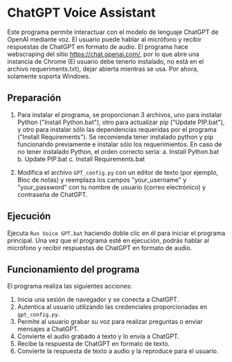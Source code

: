 # ChatGPT Voice Assistant

Este programa permite interactuar con el modelo de lenguaje ChatGPT de OpenAI mediante voz. El usuario puede hablar al micrófono y recibir respuestas de ChatGPT en formato de audio.
El programa hace webscraping del sitio https://chat.openai.com/, por lo que abre una instancia de Chrome (El usuario debe tenerlo instalado, no está en el archivo requeriments.txt), dejar abierta mientras se usa.
Por ahora, solamente soporta Windows.

## Preparación

1. Para instalar el programa, se proporcionan 3 archivos, uno para instalar Python ("Install Python.bat"), otro para actualizar pip ("Update PIP.bat"), y otro para instalar sólo las dependencias requeridas por el programa ("Install Requirements"). 
Se recomienda tener instalado python y pip funcionando previamente e instalar sólo los requerimientos.
En caso de no tener instalado Python, el orden correcto sería:
a. Install Python.bat
b. Update PIP.bat
c. Install Requirements.bat


2. Modifica el archivo `GPT_config.py` con un editor de texto (por ejemplo, Bloc de notas) y reemplaza los campos "your_username" y "your_password" con tu nombre de usuario (correo electrónico) y contraseña de ChatGPT.

## Ejecución

Ejecuta `Run Voice GPT.bat` haciendo doble clic en él para iniciar el programa principal. Una vez que el programa esté en ejecución, podrás hablar al micrófono y recibir respuestas de ChatGPT en formato de audio.

## Funcionamiento del programa

El programa realiza las siguientes acciones:

1. Inicia una sesión de navegador y se conecta a ChatGPT.
2. Autentica al usuario utilizando las credenciales proporcionadas en `gpt_config.py`.
3. Permite al usuario grabar su voz para realizar preguntas o enviar mensajes a ChatGPT.
4. Convierte el audio grabado a texto y lo envía a ChatGPT.
5. Recibe la respuesta de ChatGPT en formato de texto.
6. Convierte la respuesta de texto a audio y la reproduce para el usuario.
